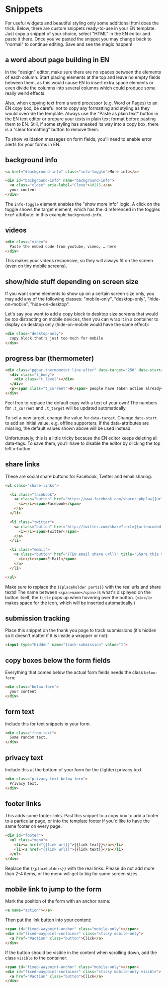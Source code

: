 # Snippets

For useful widgets and beautiful styling only some additional html does the trick. Below, there are custom snippets ready-to-use in your EN template. Just copy a snippet of your choice, select "HTML" in the EN editor and paste it there. Once you've pasted the snippet you may change back to "normal" to continue editing. Save and see the magic happen!

## a word about page building in EN

In the "design" editor, make sure there are no spaces between the elements of each column. Start placing elements at the top and leave no empty fields between them, as this would cause EN to insert extra space elements or even divide the columns into several columns which could produce some really weird effects.

Also, when copying text from a word processor (e.g. Word or Pages) to an EN copy box, be careful not to copy any formatting and styling as they would override the template. Always use the "Paste as plain text" button in the EN text editor or prepare your texts in plain text format before pasting them to EN. Still, if some styling has sneaked its way into a copy box, there is a "clear formatting" button to remove them.

To show validation messages on form fields, you'll need to enable error alerts for your forms in EN.


## background info

```html
<a href="#background-info" class="info-toggle">More info</a>

<div id="background-info" name="background-info">
  <a class="close" aria-label="Close">&#215;</a>
  your content
</div>
```

The `info-toggle` element enables the "show more info" logic. A click on the toggle shows the target element, which has the id referenced in the toggles `href`-attribute: in this example `background-info`.

## videos

```html
<div class="video">
  Paste the embed code from youtube, vimeo, … here
</div>
```

This makes your videos responsive, so they will always fit on the screen (even on tiny mobile screens).

## show/hide stuff depending on screen size

If you want some elements to show up on a certain screen size only, you may add any of the following classes: "mobile-only", "desktop-only", "hide-on-mobile", "hide-on-desktop".

Let's say you want to add a copy block to desktop size screens that would be too distracting on mobile devices, then you can wrap it in a container to display on desktop only (hide-on-mobile would have the same effect):

```html
<div class="desktop-only">
  copy block that's just too much for mobile
</div>
```

## progress bar (thermometer)

```html
<div class="pgbar-thermometer line-after" data-target="250" data-start="0">
  <div class="t_body">
    <div class="t_level"></div>
  </div>
  <p><span class="t_current">0</span> people have taken action already</p>
</div>
```

Feel free to replace the default copy with a text of your own! The numbers for `.t_current` and `.t_target` will be updated automatically.

To set a new target, change the value for `data-target`. Change `data-start` to add an initial value, e.g. offline supporters. If the data-attributes are missing, the default values shown above will be used instead.

Unfortunately, this is a little tricky because the EN editor keeps deleting all data-tags. To save them, you'll have to disable the editor by clicking the top left x-button.

## share links

These are social share buttons for Facebook, Twitter and email sharing:

```html
<ul class="share-links">

  <li class="facebook">
    <a class="button" href="https://www.facebook.com/sharer.php?u={{urlencoded url}}" title="Share this via Facebook!" target="_blank" data-share="facebook">
      <i></i><span>Facebook</span>
    </a>
  </li>

  <li class="twitter">
    <a class="button" href="http://twitter.com/share?text={{urlencoded share text}}&amp;url={{urlencoded url}}" title="Share this via Twitter!" target="_blank" data-share="twitter">
      <i></i><span>Twitter</span>
    </a>
  </li>

  <li class="email">
    <a class="button" href="{{EN email share url}}" title="Share this via E-Mail!" target="_blank" data-share="email">
      <i></i><span>E-Mail</span>
    </a>
  </li>

</ul>
```

Make sure to replace the `{{placeholder parts}}` with the real urls and share texts! The name between `<span>name</span>` is what's displayed on the button itself, the `title` pops up when hovering over the button. (`<i></i>` makes space for the icon, which will be inserted automatically.)

## submission tracking

Place this snippet on the thank you page to track submissions (it's hidden so it doesn't matter if it is inside a wrapper or not):

```html
<input type="hidden" name="track-submission" value="1">
```

## copy boxes below the form fields

Everything that comes below the actual form fields needs the class `below-form`:

```html
<div class="below-form">
  your content
</div>
```
## form text

Include this for text snippets in your form.

```html
<div class="from-text">
  Some random text.
</div>
```

## privacy text

Include this at the bottom of your form for the (lighter) privacy text.

```html
<div class="privacy-text below-form">
  Privacy text.
</div>
```

## footer links

This adds some footer links. Past this snippet to a copy box to add a footer to a particular page, or into the template footer if you'd like to have the same footer on every page.

```html
<div id="footer">
  <ul class="menu">
    <li><a href="{{link url}}">{{link text}}</a></li>
    <li><a href="{{link url}}">{{link text}}</a></li>
  </ul>
</div>
```

Replace the `{{placeholders}}` with the real links. Please do not add more than 2-4 items, or the menu will get to big for some screen sizes.

## mobile link to jump to the form

Mark the position of the form with an anchor name:

```html
<a name="action"></a>
```

Then put the link button into your content:

```html
<span id="fixed-waypoint-anchor" class="mobile-only"></span>
<div id="fixed-waypoint-container" class="sticky mobile-only">
  <a href="#action" class="button">Click</a>
</div>
```

If the button should be visible in the content when scrolling down, add the class `visible` to the container:

```html
<span id="fixed-waypoint-anchor" class="mobile-only"></span>
<div id="fixed-waypoint-container" class="sticky mobile-only visible">
  <a href="#action" class="button">Click</a>
</div>
```
